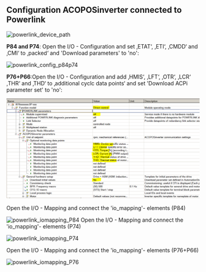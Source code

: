 ## Configuration ACOPOSinverter connected to Powerlink

![powerlink_device_path](https://github.com/hilch/ac_invlib/blob/master/docs/powerlink_device_path.jpg)

**P84 and P74**: Open the I/O - Configuration and set ‚ETAT‘, ‚ETI‘, ‚CMDD‘ and ‚CMI‘ to ‚packed‘ and 'Download parameters' to 'no':

![powerlink_config_p84p74](https://github.com/hilch/ac_invlib/blob/master/docs/powerlink_mapping_configuration.png)

**P76+P66**:Open the I/O - Configuration and add ‚HMIS‘, ‚LFT‘, ‚OTR‘, ‚LCR‘ ,THR‘ and ‚THD‘ to ‚additional cyclc data points‘ and set 'Download ACPi parameter set' to 'no':

![P76_Configuration](https://github.com/hilch/ac_invlib/blob/master/docs/P76_Configuration.png)

Open the I/O - Mapping and connect the 'io_mapping'- elements (P84)

![powerlink_iomapping_P84](https://github.com/hilch/ac_invlib/blob/master/docs/powerlink_iomapping.png)
Open the I/O - Mapping and connect the 'io_mapping'- elements (P74)

![powerlink_iomapping_P74](https://github.com/hilch/ac_invlib/blob/master/docs/powerlink_iomapping_P74.png)

Open the I/O - Mapping and connect the 'io_mapping'- elements (P76+P66)

![powerlink_iomapping_P76](https://github.com/hilch/ac_invlib/blob/master/docs/P76_IO_Mapping.png)
